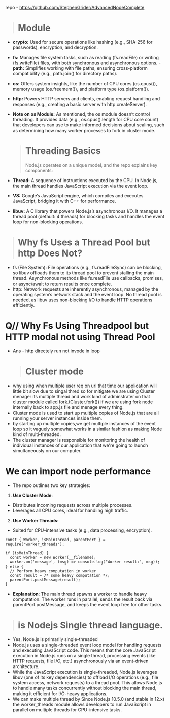 repo - https://github.com/StephenGrider/AdvancedNodeComplete

> # Module

- **crypto:** Used for secure operations like hashing (e.g., SHA-256 for passwords), encryption, and decryption.
- **fs:** Manages file system tasks, such as reading (fs.readFile) or writing (fs.writeFile) files, with both synchronous and asynchronous options. -**path:** Simplifies working with file paths, ensuring cross-platform compatibility (e.g., path.join() for directory paths).
- **os:** Offers system insights, like the number of CPU cores (os.cpus()), memory usage (os.freemem()), and platform type (os.platform()).
- **http:** Powers HTTP servers and clients, enabling request handling and responses (e.g., creating a basic server with http.createServer).

- **Note on os Module:** As mentioned, the os module doesn’t control threading. It provides data (e.g., os.cpus().length for CPU core count) that developers can use to make informed decisions about scaling, such as determining how many worker processes to fork in cluster mode.
  > # Threading Basics
  >
  > Node.js operates on a unique model, and the repo explains key components:
- **Thread:** A sequence of instructions executed by the CPU. In Node.js, the main thread handles JavaScript execution via the event loop.
- **V8:** Google’s JavaScript engine, which compiles and executes JavaScript, bridging it with C++ for performance.
- **libuv:** A C library that powers Node.js’s asynchronous I/O. It manages a thread pool (default: 4 threads) for blocking tasks and handles the event loop for non-blocking operations.

> # Why fs Uses a Thread Pool but http Does Not?

- fs (File System): File operations (e.g., fs.readFileSync) can be blocking, so libuv offloads them to its thread pool to prevent stalling the main thread. Asynchronous methods like fs.readFile use callbacks, promises, or async/await to return results once complete.
- http: Network requests are inherently asynchronous, managed by the operating system’s network stack and the event loop. No thread pool is needed, as libuv uses non-blocking I/O to handle HTTP operations efficiently.

# Q// Why Fs Using Threadpool but HTTP modal not using Thread Pool

- Ans - http directely run not invode in loop
  > # Cluster mode
- why using when multiple user req on url that time our application will little bit slow due to singal thred so for mitigate we are using Cluster menager its multiple thread and work kind of adminstrater
  on that cluster module called fork.(Cluster.fork()) if we are using fork node internally back to app.js file and menage every thing.
- Cluster mode is used to start up multiple copies of Node.js that are all running your server instances inside them.
- by starting up multiple copies,we get multiple instances of the event loop so it vaguely somewhat works in a similar fashion as making Node kind of multi-threaded.
- The cluster manager is responsible for monitoring the health of individual instances of our application that we're going to launch simultaneously on our computer.

# We can import node performance

- The repo outlines two key strategies:

1. **Use Cluster Mode**:

- Distributes incoming requests across multiple processes.
- Leverages all CPU cores, ideal for handling high traffic.

2. **Use Worker Threads:**

- Suited for CPU-intensive tasks (e.g., data processing, encryption).

```
const { Worker, isMainThread, parentPort } = require('worker_threads');

if (isMainThread) {
  const worker = new Worker(__filename);
  worker.on('message', (msg) => console.log('Worker result:', msg));
} else {
  // Perform heavy computation in worker
  const result = /* some heavy computation */;
  parentPort.postMessage(result);
}
```

- **Explanation**: The main thread spawns a worker to handle heavy computation. The worker runs in parallel, sends the result back via parentPort.postMessage, and keeps the event loop free for other tasks.

> # is Nodejs Single thread language.

- Yes, Node.js is primarily single-threaded
- Node.js uses a single-threaded event loop model for handling requests and executing JavaScript code. This means that the core JavaScript execution in Node.js runs on a single thread, processing events (like HTTP requests, file I/O, etc.) asynchronously via an event-driven architecture.
- While the JavaScript execution is single-threaded, Node.js leverages libuv (one of its key dependencies) to offload I/O operations (e.g., file system access, network requests) to a thread pool. This allows Node.js to handle many tasks concurrently without blocking the main thread, making it efficient for I/O-heavy applications.
- We can make multiple thread by Since Node.js 10.5.0 (and stable in 12.x) the worker_threads module allows developers to run JavaScript in parallel on multiple threads for CPU-intensive tasks.

